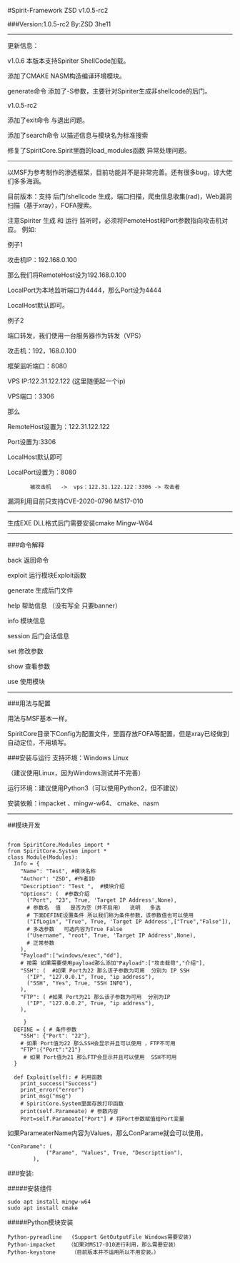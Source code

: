 
#Spirit-Framework ZSD v1.0.5-rc2

###Version:1.0.5-rc2   By:ZSD 3he11

***
更新信息：

v1.0.6 
  本版本支持Spiriter ShellCode加载。

  添加了CMAKE NASM构造编译环境模块。
  
  generate命令 添加了-S参数，主要针对Spiriter生成非shellcode的后门。

v1.0.5-rc2

  添加了exit命令 与退出问题。 
  
  添加了search命令 以描述信息与模块名为标准搜索
  
  修复了SpiritCore.Spirit里面的load_modules函数 异常处理问题。


***

以MSF为参考制作的渗透框架，目前功能并不是非常完善。还有很多bug，谅大佬们多多海涵。


目前版本：支持 后门/shellcode 生成，端口扫描，爬虫信息收集(rad)，Web漏洞扫描（基于xray），FOFA搜索。

注意Spiriter 生成 和 运行 监听时，必须将PemoteHost和Port参数指向攻击机对应。
例如:
  
  例子1
  
  攻击机IP：192.168.0.100
   
   那么我们将RemoteHost设为192.168.0.100 
   
   LocalPort为本地监听端口为4444，那么Port设为4444
   
   LocalHost默认即可。
  
  
 例子2
 
  端口转发，我们使用一台服务器作为转发（VPS）
  
   攻击机：192，168.0.100
   
   框架监听端口：8080
   
   VPS IP:122.31.122.122 (这里随便起一个ip)
   
   VPS端口：3306
   
   那么
   
   RemoteHost设置为：122.31.122.122
   
   Port设置为:3306  
   
   LocalHost默认即可
   
   LocalPort设置为：8080
   
  	
           被攻击机   ->  vps：122.31.122.122：3306 -> 攻击者
   
   


	

漏洞利用目前只支持CVE-2020-0796 MS17-010

***
  生成EXE DLL格式后门需要安装cmake Mingw-W64
***
###命令解释

back           返回命令

exploit       运行模块Exploit函数

generate    生成后门文件

help           帮助信息 （没有写全 只要banner）

info            模块信息

session      后门会话信息

set             修改参数

show         查看参数

use            使用模块

***
###用法与配置

用法与MSF基本一样。

SpiritCore目录下Config为配置文件，里面存放FOFA等配置，但是xray已经做到自动定位，不用填写。

###安装与运行
支持环境：Windows Linux

（建议使用Linux，因为Windows测试并不完善）

运行环境：建议使用Python3（可以使用Python2，但不建议）

安装依赖：impacket 、mingw-w64、 cmake、nasm

***
##模块开发
~~~

from SpiritCore.Modules import *
from SpiritCore.System import *
class Module(Modules):
  Info = {
    "Name": "Test", #模块名称
    "Author": "ZSD", #作者ID
    "Description": "Test ",  #模块介绍
    "Options": (  #参数介绍
      ("Port", "23", True, 'Target IP Address',None),
      # 参数名  值   是否为空（并不启用）  说明   多选
      # 下面DEFINE设置条件 所以我们称为条件参数，该参数值也可以使用
      ("IfLogin", "True", True, 'Target IP Address',["True","False"]),
      # 多选参数   可选内容为True False
      ("Username", "root", True, 'Target IP Address',None),
      # 正常参数  
    ),
    "Payload":["windows/exec","dd"],
    # 按需 如果需要使用payload那么添加"Payload":["攻击载荷","介绍"],
    "SSH": (  #如果 Port为22 那么该子参数为可用  分别为 IP SSH
      ("IP", "127.0.0.1", True, "ip address"), 
      ("SSH", "Yes", True, "SSH INFO"),
    ),
    "FTP": ( #如果 Port为21 那么该子参数为可用  分别为IP
      ("IP", "127.0.0.2", True, "ip address"),
    ),

     }
  DEFINE = { # 条件参数 
    "SSH": {"Port": "22"}, 
    # 如果 Port值为22 那么SSH会显示并且可以使用 ，FTP不可用
    "FTP":{"Port":"21"}
     # 如果 Port值为21 那么FTP会显示并且可以使用  SSH不可用
  }

  def Exploit(self): # 利用函数
    print_success("Success")
    print_error("error")
    print_msg("msg")  
    # SpiritCore.System里面存放打印函数
    print(self.Parameate) # 参数内容
    Port=self.Parameate["Port"] # 将Port参数赋值给Port变量

~~~

如果ParameaterName内容为Values，那么ConParame就会可以使用。

~~~~
"ConParame": (
			("Parame", "Values", True, "Descripttion"),
		),
~~~~



###安装:

#####安装组件
~~~~
sudo apt install mingw-w64
sudo apt install cmake
~~~~


#####Python模块安装
~~~~
Python-pyreadline   (Support GetOutputFile Windows需要安装)
Python-impacket    （如果对MS17-010进行利用，那么需要安装）
Python-keystone 	（目前版本并不运用所以不用安装。）
~~~~
